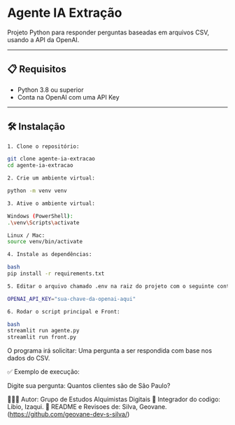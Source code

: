 # Agente IA Extração

Projeto Python para responder perguntas baseadas em arquivos CSV, usando a API da OpenAI.

---

## 📋 Requisitos

- Python 3.8 ou superior
- Conta na OpenAI com uma API Key

---

## 🛠️ Instalação

```bash
1. Clone o repositório:

git clone agente-ia-extracao
cd agente-ia-extracao

2. Crie um ambiente virtual:

python -m venv venv

3. Ative o ambiente virtual:

Windows (PowerShell):
.\venv\Scripts\activate

Linux / Mac:
source venv/bin/activate

4. Instale as dependências:

bash
pip install -r requirements.txt

5. Editar o arquivo chamado .env na raiz do projeto com o seguinte conteúdo:

OPENAI_API_KEY="sua-chave-da-openai-aqui"

6. Rodar o script principal e Front:

bash
streamlit run agente.py
streamlit run front.py
```

O programa irá solicitar:
Uma pergunta a ser respondida com base nos dados do CSV.

✅ Exemplo de execução:

Digite sua pergunta: Quantos clientes são de São Paulo?

👤👤👤 Autor: Grupo de Estudos Alquimistas Digitais
👤 Integrador do codigo: Libio, Izaqui.
👤 README e Revisoes de: Silva, Geovane. (https://github.com/geovane-dev-s-silva/)